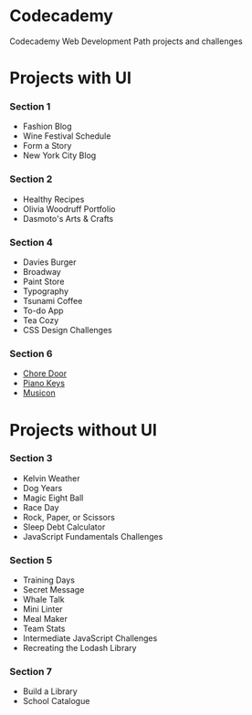 # Codecademy
Codecademy Web Development Path projects and challenges

# Projects with UI
### Section 1
- Fashion Blog
- Wine Festival Schedule
- Form a Story
- New York City Blog
### Section 2
- Healthy Recipes
- Olivia Woodruff Portfolio
- Dasmoto's Arts & Crafts
### Section 4
- Davies Burger
- Broadway
- Paint Store
- Typography
- Tsunami Coffee
- To-do App
- Tea Cozy
- CSS Design Challenges
### Section 6
- [Chore Door](section-6/projects/chore-door)
- [Piano Keys](section-6/projects/piano-keys)
- [Musicon](section-6/projects/musicon)

# Projects without UI
### Section 3
- Kelvin Weather
- Dog Years
- Magic Eight Ball
- Race Day
- Rock, Paper, or Scissors
- Sleep Debt Calculator
- JavaScript Fundamentals Challenges
### Section 5
- Training Days
- Secret Message
- Whale Talk
- Mini Linter
- Meal Maker
- Team Stats
- Intermediate JavaScript Challenges
- Recreating the Lodash Library
### Section 7
- Build a Library
- School Catalogue